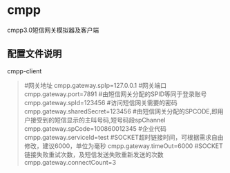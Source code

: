 # cmpp
cmpp3.0短信网关模拟器及客户端

## 配置文件说明
cmpp-client
> #网关地址
> cmpp.gateway.spIp=127.0.0.1
> #网关端口
> cmpp.gateway.port=7891
> #由短信网关分配的SPID等同于登录账号
> cmpp.gateway.spId=123456
> #访问短信网关需要的密码
> cmpp.gateway.sharedSecret=123456
> #由短信网关分配的SPCODE,即用户接受到的短信显示的主叫号码,短号码段spChannel
> cmpp.gateway.spCode=100860012345
> #企业代码
> cmpp.gateway.serviceId=test
> #SOCKET超时链接时间，可根据需求自由修改，建议6000，单位为毫秒
> cmpp.gateway.timeOut=6000
> #SOCKET链接失败重试次数，及短信发送失败重新发送的次数
> cmpp.gateway.connectCount=3
